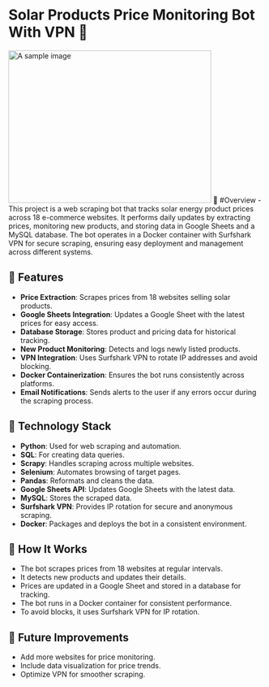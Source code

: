 # Solar Products Price Monitoring Bot With VPN 🔆
<img src="https://blog.feniceenergy.com/wp-content/uploads/2024/05/how-is-solar-energy-useful-to-us.jpg" alt="A sample image" width="400" height="300">
🔸 #Overview
-  This project is a web scraping bot that tracks solar energy product prices across 18 e-commerce websites. It performs daily updates by extracting prices, monitoring new products, and storing data in Google Sheets and a MySQL database. The bot operates in a Docker container with Surfshark VPN for secure scraping, ensuring easy deployment and management across different systems.

## 🔸 Features
-  **Price Extraction**: Scrapes prices from 18 websites selling solar products.
-  **Google Sheets Integration**: Updates a Google Sheet with the latest prices for easy access.
-  **Database Storage**: Stores product and pricing data for historical tracking.
-  **New Product Monitoring**: Detects and logs newly listed products.
-  **VPN Integration**: Uses Surfshark VPN to rotate IP addresses and avoid blocking.
-  **Docker Containerization**: Ensures the bot runs consistently across platforms.
-  **Email Notifications**: Sends alerts to the user if any errors occur during the scraping process.

## 🔸 Technology Stack
-  **Python**: Used for web scraping and automation.
-  **SQL**: For creating data queries.
-  **Scrapy**: Handles scraping across multiple websites.
-  **Selenium**: Automates browsing of target pages.
-  **Pandas**: Reformats and cleans the data.
-  **Google Sheets API**: Updates Google Sheets with the latest data.
-  **MySQL**: Stores the scraped data.
-  **Surfshark VPN**: Provides IP rotation for secure and anonymous scraping.
-  **Docker**: Packages and deploys the bot in a consistent environment.

## 🔸 How It Works
-  The bot scrapes prices from 18 websites at regular intervals.
-  It detects new products and updates their details.
-  Prices are updated in a Google Sheet and stored in a database for tracking.
-  The bot runs in a Docker container for consistent performance.
-  To avoid blocks, it uses Surfshark VPN for IP rotation.

## 🔸 Future Improvements
-  Add more websites for price monitoring.
-  Include data visualization for price trends.
-  Optimize VPN for smoother scraping.
